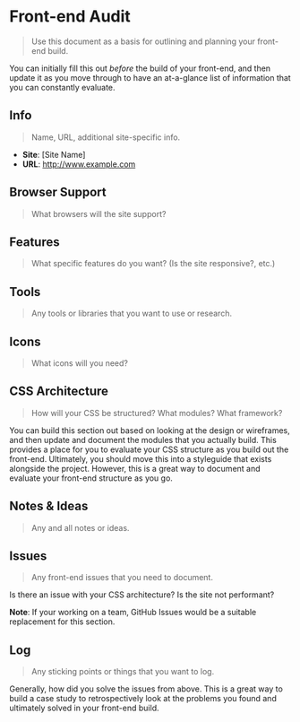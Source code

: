 Front-end Audit
===============

> Use this document as a basis for outlining and planning your front-end build.

You can initially fill this out *before* the build of your front-end, and then update it as you move through to have an at-a-glance list of information that you can constantly evaluate.

Info
----

> Name, URL, additional site-specific info.

- **Site**: [Site Name]
- **URL**: http://www.example.com

Browser Support
---------------

> What browsers will the site support?

Features
--------

> What specific features do you want? (Is the site responsive?, etc.)

Tools
-----

> Any tools or libraries that you want to use or research.

Icons
-----

> What icons will you need?

CSS Architecture
----------------

> How will your CSS be structured? What modules? What framework?

You can build this section out based on looking at the design or wireframes, and then update and document the modules that you actually build. This provides a place for you to evaluate your CSS structure as you build out the front-end. Ultimately, you should move this into a styleguide that exists alongside the project. However, this is a great way to document and evaluate your front-end structure as you go.

Notes & Ideas
-------------

> Any and all notes or ideas.

Issues
------

> Any front-end issues that you need to document.

Is there an issue with your CSS architecture? Is the site not performant?

**Note**: If your working on a team, GitHub Issues would be a suitable replacement for this section.

Log
---

> Any sticking points or things that you want to log.

Generally, how did you solve the issues from above. This is a great way to build a case study to retrospectively look at the problems you found and ultimately solved in your front-end build.

